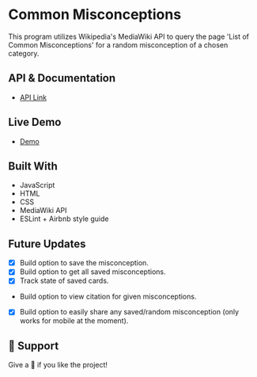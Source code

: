 # Common Misconceptions

This program utilizes Wikipedia's MediaWiki API to query the page 'List of Common Misconceptions' for
a random misconception of a chosen category.

## API & Documentation

- [API Link](https://www.mediawiki.org/wiki/API:Main_page)

## Live Demo

- [Demo](https://mrdustinmiller.github.io/wikipedia-api/)

## Built With

- JavaScript
- HTML
- CSS
- MediaWiki API
- ESLint + Airbnb style guide

## Future Updates

- [X] Build option to save the misconception.
- [x] Build option to get all saved misconceptions.
- [x] Track state of saved cards.
- Build option to view citation for given misconceptions.
- [x] Build option to easily share any saved/random misconception (only works for mobile at the moment).


## 🤝 Support

Give a 🌟 if you like the project!
